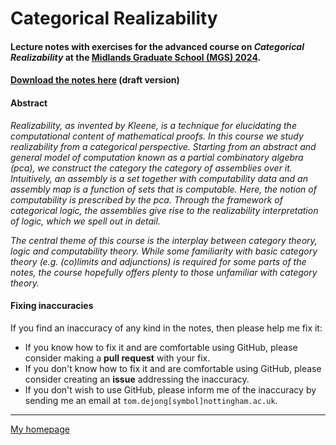 # Categorical Realizability

#### Lecture notes with exercises for the advanced course on *Categorical Realizability* at the [Midlands Graduate School (MGS) 2024](https://www.cs.le.ac.uk/events/mgs2024).

#### [**Download the notes here**](MGS-categorical-realizability.pdf) (draft version)

#### Abstract

*Realizability, as invented by Kleene, is a technique for elucidating the
computational content of mathematical proofs. In this course we study
realizability from a categorical perspective. Starting from an abstract and
general model of computation known as a partial combinatory algebra (pca), we
construct the category the category of assemblies over it. Intuitively, an
assembly is a set together with computability data and an assembly map is a
function of sets that is computable. Here, the notion of computability is
prescribed by the pca. Through the framework of categorical logic, the
assemblies give rise to the realizability interpretation of logic, which we
spell out in detail.*

*The central theme of this course is the interplay between category theory,
logic and computability theory. While some familiarity with basic category
theory (e.g. (co)limits and adjunctions) is required for some parts of the
notes, the course hopefully offers plenty to those unfamiliar with category
theory.*

#### Fixing inaccuracies

If you find an inaccuracy of any kind in the notes, then please help me fix it:

- If you know how to fix it and are comfortable using GitHub, please consider
  making a **pull request** with your fix.
- If you don't know how to fix it and are comfortable using GitHub, please
  consider creating an **issue** addressing the inaccuracy.
- If you don't wish to use GitHub, please inform me of the inaccuracy by
  sending me an email at `tom.dejong[symbol]nottingham.ac.uk`.

<!--
## Post-lecture feedback

Your feedback is **anonymous** and will be used to improve future lectures.

-->
---

[My homepage](https://tdejong.com)
